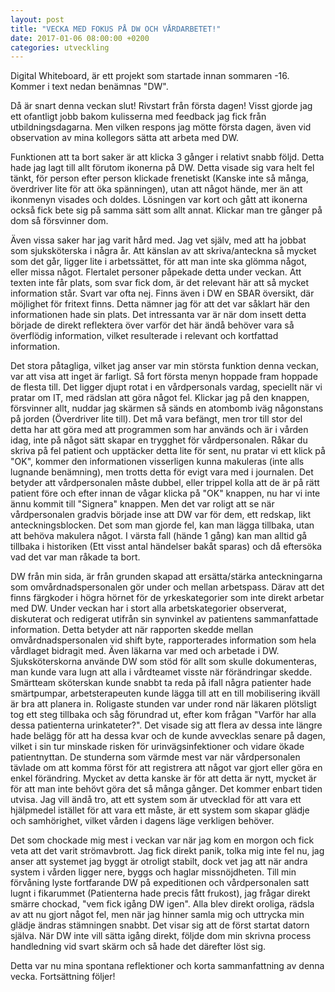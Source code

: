 ```yaml
---
layout: post
title: "VECKA MED FOKUS PÅ DW OCH VÅRDARBETET!"
date: 2017-01-06 08:00:00 +0200
categories: utveckling
---
```

Digital Whiteboard, är ett projekt som startade innan sommaren -16. Kommer i text nedan benämnas "DW".

Då är snart denna veckan slut! Rivstart från första dagen! Visst gjorde jag ett ofantligt jobb bakom kulisserna med feedback jag fick från utbildningsdagarna. Men vilken respons jag mötte första dagen, även vid observation av mina kollegors sätta att arbeta med DW.

Funktionen att ta bort saker är att klicka 3 gånger i relativt snabb följd. Detta hade jag lagt till allt förutom ikonerna på DW. Detta visade sig vara helt fel tänkt, för person efter person klickade frenetiskt (Kanske inte så många, överdriver lite för att öka spänningen), utan att något hände, mer än att ikonmenyn visades och doldes. Lösningen var kort och gått att ikonerna också fick bete sig på samma sätt som allt annat. Klickar man tre gånger på dom så försvinner dom.

Även vissa saker har jag varit hård med. Jag vet själv, med att ha jobbat som sjuksköterska i några år. Att känslan av att skriva/anteckna så mycket som det går, ligger lite i arbetssättet, för att man inte ska glömma något, eller missa något. Flertalet personer påpekade detta under veckan. Att texten inte får plats, som svar fick dom, är det relevant här att så mycket information står. Svart var ofta nej. Finns även i DW en SBAR översikt, där möjlighet för fritext finns. Detta nämner jag för att det var såklart här den informationen hade sin plats. Det intressanta var är när dom insett detta började de direkt reflektera över varför det här ändå behöver vara så överflödig information, vilket resulterade i relevant och kortfattad information.

Det stora påtagliga, vilket jag anser var min största funktion denna veckan, var att visa att inget är farligt. Så fort första menyn hoppade fram hoppade de flesta till. Det ligger djupt rotat i en vårdpersonals vardag, speciellt när vi pratar om IT, med rädslan att göra något fel. Klickar jag på den knappen, försvinner allt, nuddar jag skärmen så sänds en atombomb iväg någonstans på jorden (Överdriver lite till). Det må vara befängt, men tror till stor del detta har att göra med att programmen som har används och är i vården idag, inte på något sätt skapar en trygghet för vårdpersonalen. Råkar du skriva på fel patient och upptäcker detta lite för sent, nu pratar vi ett klick på "OK", kommer den informationen visserligen kunna makuleras (inte alls lugnande benämning), men trotts detta för evigt vara med i journalen. Det betyder att vårdpersonalen måste dubbel, eller trippel kolla att de är på rätt patient före och efter innan de vågar klicka på "OK" knappen, nu har vi inte ännu kommit till "Signera" knappen. Men det var roligt att se när vårdpersonalen gradvis började inse att DW var för dem, ett redskap, likt anteckningsblocken. Det som man gjorde fel, kan man lägga tillbaka, utan att behöva makulera något. I värsta fall (hände 1 gång) kan man alltid gå tillbaka i historiken (Ett visst antal händelser bakåt sparas) och då eftersöka vad det var man råkade ta bort.

DW från min sida, är från grunden skapad att ersätta/stärka anteckningarna som omvårdnadspersonalen gör under och mellan arbetspass. Därav att det finns färgkoder i högra hörnet för de yrkeskategorier som inte direkt arbetar med DW. Under veckan har i stort alla arbetskategorier observerat, diskuterat och redigerat utifrån sin synvinkel av patientens sammanfattade information. Detta betyder att när rapporten skedde mellan omvårdnadspersonalen vid shift byte, rapporterades information som hela vårdlaget bidragit med. Även läkarna var med och arbetade i DW. Sjuksköterskorna använde DW som stöd för allt som skulle dokumenteras, man kunde vara lugn att alla i vårdteamet visste när förändringar skedde. Smärtteam sköterskan kunde snabbt ta reda på ifall några patienter hade smärtpumpar, arbetsterapeuten kunde lägga till att en till mobilisering ikväll är bra att planera in. Roligaste stunden var under rond när läkaren plötsligt tog ett steg tillbaka och såg förundrad ut, efter kom frågan "Varför har alla dessa patienterna urinkateter?". Det visade sig att flera av dessa inte längre hade belägg för att ha dessa kvar och de kunde avvecklas senare på dagen, vilket i sin tur minskade risken för urinvägsinfektioner och vidare ökade patientnyttan. De stunderna som värmde mest var när vårdpersonalen tävlade om att komma först för att registrera att något var gjort eller göra en enkel förändring. Mycket av detta kanske är för att detta är nytt, mycket är för att man inte behövt göra det så många gånger. Det kommer enbart tiden utvisa. Jag vill ändå tro, att ett system som är utvecklad för att vara ett hjälpmedel istället för att vara ett måste, är ett system som skapar glädje och samhörighet, vilket vården i dagens läge verkligen behöver.

Det som chockade mig mest i veckan var när jag kom en morgon och fick veta att det varit strömavbrott. Jag fick direkt panik, tolka mig inte fel nu, jag anser att systemet jag byggt är otroligt stabilt, dock vet jag att när andra system i vården ligger nere, byggs och haglar missnöjdheten. Till min förvåning lyste fortfarande DW på expeditionen och vårdpersonalen satt lugnt i fikarummet (Patienterna hade precis fått frukost), jag frågar direkt smärre chockad, "vem fick igång DW igen". Alla blev direkt oroliga, rädsla av att nu gjort något fel, men när jag hinner samla mig och uttrycka min glädje ändras stämningen snabbt. Det visar sig att de först startat datorn själva. När DW inte vill sätta igång direkt, följde dom min skrivna process handledning vid svart skärm och så hade det därefter löst sig.

Detta var nu mina spontana reflektioner och korta sammanfattning av denna vecka. Fortsättning följer!